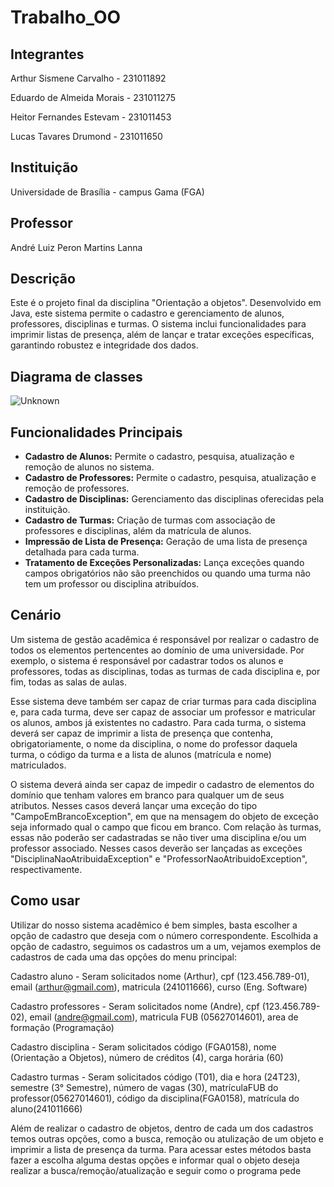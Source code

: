 # Trabalho_OO

## Integrantes
Arthur Sismene Carvalho - 231011892

Eduardo de Almeida Morais - 231011275

Heitor Fernandes Estevam - 231011453

Lucas Tavares Drumond - 231011650

## Instituição
Universidade de Brasília - campus Gama (FGA)

## Professor
André Luiz Peron Martins Lanna

## Descrição
Este é o projeto final da disciplina "Orientação a objetos". Desenvolvido em Java, este sistema permite o cadastro e gerenciamento de alunos, professores, disciplinas e turmas. O sistema inclui funcionalidades para imprimir listas de presença, além de lançar e tratar exceções específicas, garantindo robustez e integridade dos dados.

## Diagrama de classes
![Unknown](https://github.com/user-attachments/assets/f880ff53-3bcc-4312-94cb-08354de7b7d8)


## Funcionalidades Principais
- **Cadastro de Alunos:** Permite o cadastro, pesquisa, atualização e remoção de alunos no sistema.
- **Cadastro de Professores:** Permite o cadastro, pesquisa, atualização e remoção de professores.
- **Cadastro de Disciplinas:** Gerenciamento das disciplinas oferecidas pela instituição.
- **Cadastro de Turmas:** Criação de turmas com associação de professores e disciplinas, além da matrícula de alunos.
- **Impressão de Lista de Presença:** Geração de uma lista de presença detalhada para cada turma.
- **Tratamento de Exceções Personalizadas:** Lança exceções quando campos obrigatórios não são preenchidos ou quando uma turma não tem um professor ou disciplina atribuídos.

## Cenário
Um sistema de gestão acadêmica é responsável por realizar o cadastro de todos os elementos pertencentes ao domínio de uma universidade. Por exemplo, o sistema é responsável por cadastrar todos os alunos e professores, todas as disciplinas, todas as turmas de cada disciplina e, por fim, todas as salas de aulas.

Esse sistema deve também ser capaz de criar turmas para cada disciplina e, para cada turma, deve ser capaz de associar um professor e matricular os alunos, ambos já existentes no cadastro. Para cada turma, o sistema deverá ser capaz de imprimir a lista de presença que contenha, obrigatoriamente, o nome da disciplina, o nome do professor daquela turma, o código da turma e a lista de alunos (matrícula e nome) matriculados.

O sistema deverá ainda ser capaz de impedir o cadastro de elementos do domínio que tenham valores em branco para qualquer um de seus atributos. Nesses casos deverá lançar uma exceção do tipo "CampoEmBrancoException", em que na mensagem do objeto de exceção seja informado qual o campo que ficou em branco. Com relação às turmas, essas não poderão ser cadastradas se não tiver uma disciplina e/ou um professor associado. Nesses casos deverão ser lançadas as exceções "DisciplinaNaoAtribuidaException" e "ProfessorNaoAtribuidoException", respectivamente.

## Como usar
Utilizar do nosso sistema acadêmico é bem simples, basta escolher a opção de cadastro que deseja com o número correspondente. Escolhida a opção de cadastro, seguimos os cadastros um a um, vejamos exemplos de cadastros de cada uma das opções do menu principal:

Cadastro aluno - Seram solicitados nome (Arthur), cpf (123.456.789-01), email (arthur@gmail.com), matricula (241011666), curso (Eng. Software)

Cadastro professores - Seram solicitados nome (Andre), cpf (123.456.789-02), email (andre@gmail.com), matricula FUB (05627014601), area de formação (Programação)

Cadastro disciplina - Seram solicitados código (FGA0158), nome (Orientação a Objetos), número de créditos (4), carga horária (60)

Cadastro turmas - Seram solicitados código (T01), dia e hora (24T23), semestre (3° Semestre), número de vagas (30), matrículaFUB do professor(05627014601), código da disciplina(FGA0158), matrícula do aluno(241011666)

Além de realizar o cadastro de objetos, dentro de cada um dos cadastros temos outras opções, como a busca, remoção ou atulização de um objeto e imprimir a lista de presença da turma. Para acessar estes métodos basta fazer a escolha alguma destas opções e informar qual o objeto deseja realizar a busca/remoção/atualização e seguir como o programa pede

